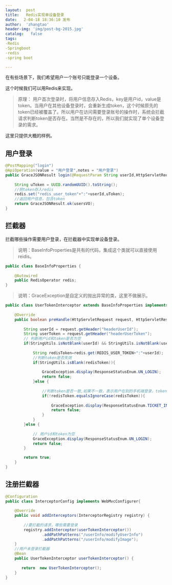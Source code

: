 ```yaml
---
layout:  post
title:   Redis实现单设备登录
date:   2-04-18 18:36:10 发布
author:  'zhangtao'
header-img: 'img/post-bg-2015.jpg'
catalog:   false
tags:
-Redis
-Springboot
-redis
-spring boot

---
```



在有些场景下，我们希望用户一个账号只能登录一个设备。

这个时候我们可以用Redis来实现。

>原理： 用户首次登录时，将用户信息存入Redis，key是用户id，value是token。当用户在其他设备登录时，会重新生成token，这个时候原先的token已经被覆盖了。所以用户在访问需要登录账号的操作时，系统会拦截请求判断token是否存在。当然是不存在的，所以我们就实现了单个设备登录的需求。

这里只提供大概的样例。

## 用户登录

```java
@PostMapping("login")
@ApiOperation(value = "用户登录",notes = "用户登录")
public GraceJSONResult login(@RequestParam String userId,HttpServletRequest request) throws Exception {
   
    String uToken = UUID.randomUUID().toString();
    //把token存入redis
    redis.set("redis_user_token"+":"+userId,uToken);
    //返回用户信息，包含token
    return GraceJSONResult.ok(usersVO);
}
```

## 拦截器

拦截哪些操作需要用户登录，在拦截器中实现单设备登录。

>说明：BaseInfoProperties是共有的代码，集成这个类就可以直接使用reidis。

```java
public class BaseInfoProperties {
   
    @Autowired
    public RedisOperator redis;
}
```

>说明：GraceException是自定义的抛出异常的类，这里不做展示。

```java
public class UserTokenInterceptor extends BaseInfoProperties implements HandlerInterceptor {
   
    @Override
    public boolean preHandle(HttpServletRequest request, HttpServletResponse response, Object handler) throws Exception {
   
        String userId = request.getHeader("headerUserId");
        String userToken = request.getHeader("headerUserToken");
        // 判断用户id和token是否为空
        if(StringUtils.isNotBlank(userId) && StringUtils.isNotBlank(userToken)){
   
            String redisToken=redis.get(REDIS_USER_TOKEN+":"+userId);
            //判断token是否失效
            if(StringUtils.isBlank(redisToken)){
   
                GraceException.display(ResponseStatusEnum.UN_LOGIN);
                return false;
            }else {
   
                //判断token是否一致,如果不一致，表示用户在别的手机端登录，token被覆盖了
                if(!redisToken.equalsIgnoreCase(redisToken)){
   
                    GraceException.display(ResponseStatusEnum.TICKET_INVALID);
                    return false;
                }
            }
        }else {
   
            // 用户id和token为空
            GraceException.display(ResponseStatusEnum.UN_LOGIN);
            return false;
        }

        return true;
    }
}
```

## 注册拦截器

```java
@Configuration
public class InterceptorConfig implements WebMvcConfigurer{
   
    @Override
    public void addInterceptors(InterceptorRegistry registry) {
   
        //要拦截的请求，哪些需要登录
        registry.addInterceptor(userTokenInterceptor())
                .addPathPatterns("/userInfo/modifyUserInfo")
                .addPathPatterns("/userInfo/modifyImage");
    }
    //用户未登录拦截器
    @Bean
    public UserTokenInterceptor userTokenInterceptor() {
   
       return  new UserTokenInterceptor();
    }
}
```

